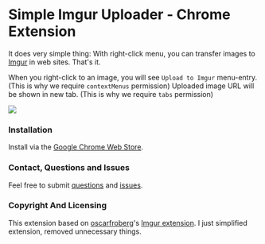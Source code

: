 # Simple Imgur Uploader - Chrome Extension #

It does very simple thing: With right-click menu, you can transfer images to [Imgur](https://imgur.com) in web sites. That's it.

When you right-click to an image, you will see `Upload to Imgur` menu-entry. (This is why we require `contextMenus` permission)
Uploaded image URL will be shown in new tab. (This is why we require `tabs` permission)

![](https://cdn.pbrd.co/images/1aPWbtlA.png)

### Installation ###

Install via the [Google Chrome Web Store](https://chrome.google.com/webstore/detail/simple-imgur-uploader/aghneblmffjigljbcdphjmiffaocibnk).

### Contact, Questions and Issues ###

Feel free to submit [questions](https://chrome.google.com/webstore/detail/simple-imgur-uploader/aghneblmffjigljbcdphjmiffaocibnk/reviews) and [issues](https://chrome.google.com/webstore/detail/simple-imgur-uploader/aghneblmffjigljbcdphjmiffaocibnk/support).


### Copyright And Licensing ###

This extension based on [oscarfroberg](https://github.com/oscarfroberg)'s [Imgur extension](https://chrome.google.com/webstore/detail/imgur-uploader/hgmpmjpekinnebjgnakcahjikbomnmlb/). I just simplified extension, removed unnecessary things.

